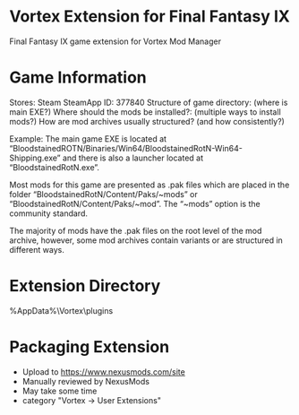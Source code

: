 # Vortex Extension for Final Fantasy IX
 Final Fantasy IX game extension for Vortex Mod Manager

# Game Information
Stores: Steam
SteamApp ID: 377840
Structure of game directory: (where is main EXE?)
Where should the mods be installed?: (multiple ways to install mods?)
How are mod archives usually structured? (and how consistently?)

Example:
 The main game EXE is located at “BloodstainedROTN/Binaries/Win64/BloodstainedRotN-Win64-Shipping.exe” and there is also a launcher located at “BloodstainedRotN.exe”.

 Most mods for this game are presented as .pak files which are placed in the folder “BloodstainedRotN/Content/Paks/~mods” or “BloodstainedRotN/Content/Paks/~mod”. The “~mods” option is the community standard.

 The majority of mods have the .pak files on the root level of the mod archive, however, some mod archives contain variants or are structured in different ways.

 # Extension Directory
 %AppData%\Vortex\plugins

# Packaging Extension
- Upload to https://www.nexusmods.com/site
- Manually reviewed by NexusMods
- May take some time
- category "Vortex -> User Extensions"